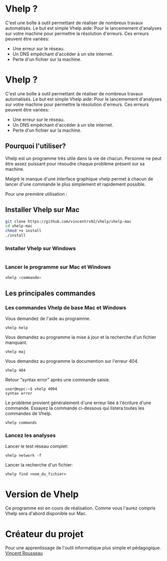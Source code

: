 # Vhelp ?

C'est une boîte à outil permettant de réaliser de nombreux travaux automatisés.
Le but est simple Vhelp aide:
Pour le lancemement d'analyses sur votre machine pour permettre la résolution d'erreurs. Ces erreurs peuvent être variées:

- Une erreur sur le réseau.
- Un DNS empêchant d'accéder à un site internet.
- Perte d'un fichier sur la machine.

# Vhelp ?

C'est une boîte à outil permettant de réaliser de nombreux travaux automatisés.
Le but est simple Vhelp aide:
Pour le lancemement d'analyses sur votre machine pour permettre la résolution d'erreurs. Ces erreurs peuvent être variées:

- Une erreur sur le réseau.
- Un DNS empêchant d'accéder à un site internet.
- Perte d'un fichier sur la machine.


## Pourquoi l'utiliser?

Vhelp est un programme très utile dans la vie de chacun.
Personne ne peut être assez puissant pour résoudre chaque problème présent sur sa machine.

Malgré le manque d'une interface graphique vhelp permet à chacun de lancer d'une commande le plus simplement et rapidement possible.

Pour une première utilisation :

## Installer Vhelp sur Mac

```bash
git clone https://github.com/vincentrs92/vhelp/vhelp-mac
cd vhelp-mac
chmod +x install
./install
```

### Installer Vhelp sur Windows
```powershell
```
### Lancer le programme sur Mac et Windows

```powershell
vhelp <commande>
```



## Les principales commandes
### Les commandes Vhelp de base Mac et Windows

Vous demandez de l'aide au programme.

    vhelp help

 
Vous demandez au programme la mise à jour et la recherche d'un fichier manquant.

    vhelp maj

Vous demandez au programme la documention sur l'erreur 404.

    vhelp 404

Retour "syntax error" après une commande saisie.

```console
user@mypc:~$ vhelp 4004
syntax error
```

Le problème provient généralement d'une erreur liée à l'écriture d'une commande.
Essayez la commande ci-dessous qui listera toutes les commandes de Vhelp.

    vhelp commands

### Lancez les analyses

Lancer le test réseau complet:

    vhelp network -f

Lancer la recherche d'un fichier:

    vhelp find <nom_du_fichier>


# Version de Vhelp
Ce programme est en cours de réalisation.
Comme vous l'aurez compris Vhelp sera d'abord disponible sur Mac.

# Créateur du projet

Pour une apprentissage de l'outil informatique plus simple et pédagogique.
[Vincent Rousseau](https://github.com/vincentrs92)
